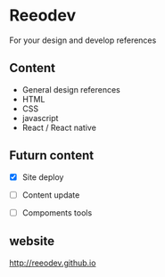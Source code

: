# Reeodev
For your design and develop references

## Content
- General design references
- HTML
- CSS
- javascript
- React / React native

## Futurn content

- [x] Site deploy
- [ ] Content update
- [ ] Compoments tools


## website
http://reeodev.github.io
